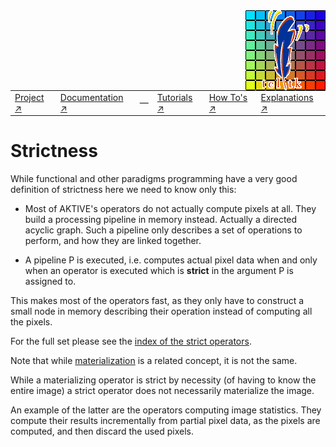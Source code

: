 
<img src='../assets/aktive-logo-128.png' style='float:right;'>

|||||||
|---|---|---|---|---|---|
|[Project ↗](../../README.md)|[Documentation ↗](../index.md)|&mdash;|[Tutorials ↗](../tutorials.md)|[How To's ↗](../howtos.md)|[Explanations ↗](../explanations.md)|[References ↗](../ref/index.md)|

# Strictness

While functional and other paradigms programming have a very good definition of strictness here we
need to know only this:

  - Most of AKTIVE's operators do not actually compute pixels at all.
    They build a processing pipeline in memory instead. Actually a directed acyclic graph.
    Such a pipeline only describes a set of operations to perform, and how they are linked together.

  - A pipeline P is executed, i.e. computes actual pixel data when and only when an operator is
    executed which is __strict__ in the argument P is assigned to.

This makes most of the operators fast, as they only have to construct a small node in memory
describing their operation instead of computing all the pixels.

For the full set please see the [index of the strict operators](../ref/strict.md).

Note that while [materialization](materialize.md) is a related concept, it is not the same.

While a materializing operator is strict by necessity (of having to know the entire image) a strict
operator does not necessarily materialize the image.

An example of the latter are the operators computing image statistics.  They compute their results
incrementally from partial pixel data, as the pixels are computed, and then discard the used pixels.
